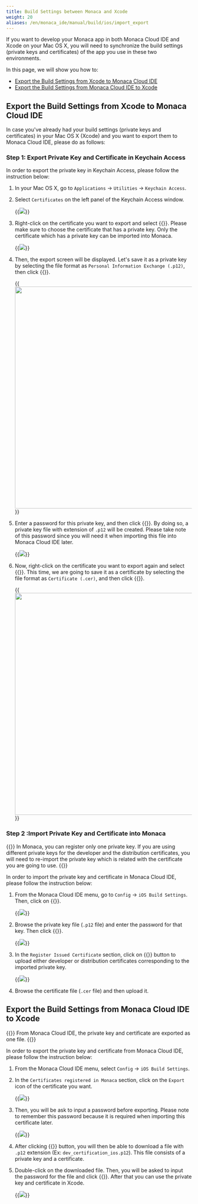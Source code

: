 ```yaml
---
title: Build Settings between Monaca and Xcode
weight: 20
aliases: /en/monaca_ide/manual/build/ios/import_export
---
```


If you want to develop your Monaca app in both Monaca Cloud IDE and
Xcode on your Mac OS X, you will need to synchronize the build settings
(private keys and certificates) of the app you use in these two
environments.

In this page, we will show you how to:

-   [Export the Build Settings from Xcode to Monaca Cloud IDE](#export-the-build-settings-from-xcode-to-monaca-cloud-ide)
-   [Export the Build Settings from Monaca Cloud IDE to Xcode](#export-the-build-settings-from-monaca-cloud-ide-to-xcode)

##  Export the Build Settings from Xcode to Monaca Cloud IDE

In case you've already had your build settings (private keys and
certificates) in your Mac OS X (Xcode) and you want to export them to
Monaca Cloud IDE, please do as follows:

### Step 1: Export Private Key and Certificate in Keychain Access

In order to export the private key in Keychain Access, please follow the
instruction below:

1.  In your Mac OS X, go to `Applications` &rarr; `Utilities` &rarr; `Keychain Access`.
2.  Select `Certificates` on the left panel of the Keychain Access window.

    {{<img src="/images/monaca_ide/manual/build/import_export/1.png">}}

3.  Right-click on the certificate you want to export and select {{<guilabel name="Export “CERTIFICATE NAME”">}}. Please make sure to choose the certificate that has a private key. Only the certificate which has a private key can be imported into Monaca.

    {{<img src="/images/monaca_ide/manual/build/import_export/2.png">}}

4.  Then, the export screen will be displayed. Let's save it as a
    private key by selecting the file format as
    `Personal Information Exchange (.p12)`, then click {{<guilabel name="Save">}}.

    {{<img src="/images/monaca_ide/manual/build/import_export/3.png" width="600">}}

5.  Enter a password for this private key, and then click {{<guilabel name="OK">}}. By doing
    so, a private key file with extension of `.p12` will be created.
    Please take note of this password since you will need it when
    importing this file into Monaca Cloud IDE later.

    {{<img src="/images/monaca_ide/manual/build/import_export/4.png">}}

6.  Now, right-click on the certificate you want to export again and
    select {{<guilabel name="Export “CERTIFICATE NAME”">}}. This time, we are going to save it
    as a certificate by selecting the file format as
    `Certificate (.cer)`, and then click {{<guilabel name="Save">}}.

    {{<img src="/images/monaca_ide/manual/build/import_export/5.png" width="600">}}

###  Step 2 :Import Private Key and Certificate into Monaca

{{<note>}}
    In Monaca, you can register only one private key. If you are using different private keys for the developer and the distribution certificates, you will need to re-import the private key which is related with the certificate you are going to use.
{{</note>}}

In order to import the private key and certificate in Monaca Cloud IDE,
please follow the instruction below:

1.  From the Monaca Cloud IDE menu, go to `Config` &rarr; `iOS Build Settings`. Then, click on {{<guilabel name="Import">}}.

    {{<img src="/images/monaca_ide/manual/build/import_export/6.png">}}

2.  Browse the private key file (`.p12` file) and enter the password for
    that key. Then click {{<guilabel name="Import">}}.

    {{<img src="/images/monaca_ide/manual/build/import_export/7.png">}}

3.  In the `Register Issued Certificate` section, click on {{<guilabel name="Upload Certificate">}}
    button to upload either developer or distribution
    certificates corresponding to the imported private key.

    {{<img src="/images/monaca_ide/manual/build/import_export/8.png">}}

4.  Browse the certificate file (`.cer` file) and then upload it.

##  Export the Build Settings from Monaca Cloud IDE to Xcode

{{<note>}}
    From Monaca Cloud IDE, the private key and certificate are exported as one file.
{{</note>}}

In order to export the private key and certificate from Monaca Cloud
IDE, please follow the instruction below:

1.  From the Monaca Cloud IDE menu, select `Config` &rarr; `iOS Build Settings`.
2.  In the `Certificates registered in Monaca` section, click on the `Export` icon of the certificate you want.

    {{<img src="/images/monaca_ide/manual/build/import_export/9.png">}}

3.  Then, you will be ask to input a password before exporting. Please
    note to remember this password because it is required when importing
    this certificate later.

    {{<img src="/images/monaca_ide/manual/build/import_export/10.png">}}

4.  After clicking {{<guilabel name="Export">}} button, you will then be able to download a
    file with `.p12` extension (Ex: `dev_certification_ios.p12`). This
    file consists of a private key and a certificate.
5.  Double-click on the downloaded file. Then, you will be asked to
    input the password for the file and click {{<guilabel name="OK">}}. After that you can use
    the private key and certificate in Xcode.

    {{<img src="/images/monaca_ide/manual/build/import_export/11.png">}}
